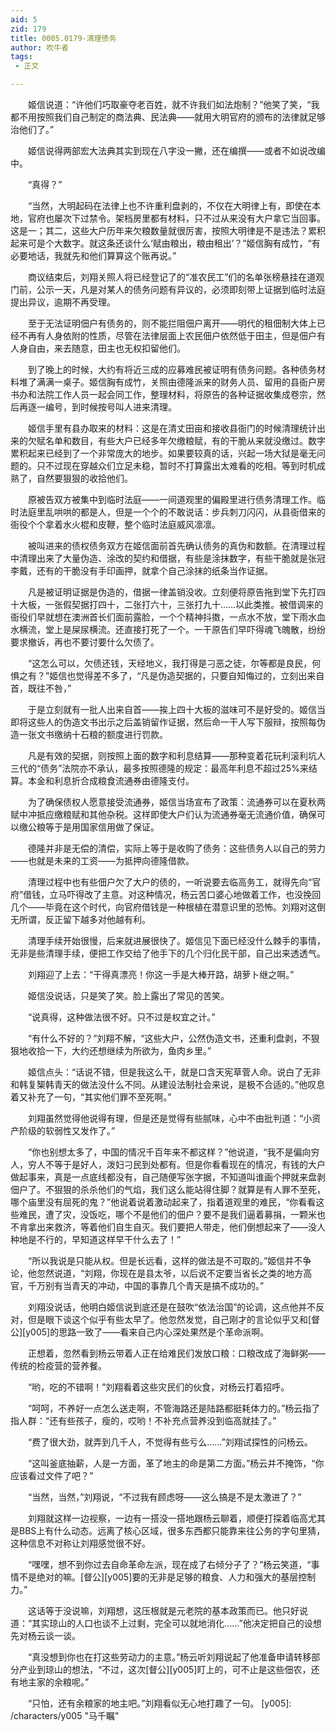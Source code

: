 ```yaml
---
aid: 5
zid: 179
title: 0005.0179-清理债务
author: 吹牛者
tags: 
 - 正文

---
```




　　姬信说道：“许他们巧取豪夺老百姓，就不许我们如法炮制？”他笑了笑，“我都不用按照我们自己制定的商法典、民法典——就用大明官府的颁布的法律就足够治他们了。”

　　姬信说得两部宏大法典其实到现在八字没一撇，还在编撰——或者不如说改编中。

　　“真得？”

　　“当然，大明起码在法律上也不许重利盘剥的，不仅在大明律上有，即使在本地，官府也屡次下过禁令。架档房里都有材料，只不过从来没有大户拿它当回事。这是一；其二，这些大户历年来欠粮数量就很厉害，按照大明律是不是违法？累积起来可是个大数字。就这条还谈什么‘赋由粮出，粮由租出’？”姬信胸有成竹，“有必要地话，我就先和他们算算这个账再说。”

　　商议结束后，刘翔关照人将已经登记了的“准农民工”们的名单张榜悬挂在道观门前，公示一天，凡是对某人的债务问题有异议的，必须即刻带上证据到临时法庭提出异议，逾期不再受理。

　　至于无法证明佃户有债务的，则不能拦阻佃户离开——明代的租佃制大体上已经不再有人身依附的性质，尽管在法律层面上农民佃户依然低于田主，但是佃户有人身自由，来去随意，田主也无权扣留他们。

　　到了晚上的时候，大约有将近三成的应募难民被证明有债务问题。各种债务材料堆了满满一桌子。姬信胸有成竹，关照由德隆派来的财务人员、留用的县衙户房书办和法院工作人员一起会同工作，整理材料，将原告的各种证据收集成卷宗，然后再逐一编号，到时候按号叫人进来清理。

　　姬信手里有县办取来的材料：这是在清丈田亩和接收县衙门的时候清理统计出来的欠赋名单和数目，有些大户已经多年欠缴粮赋，有的干脆从来就没缴过。数字累积起来已经到了一个非常庞大的地步。如果要较真的话，兴起一场大狱是毫无问题的。只不过现在穿越众们立足未稳，暂时不打算露出太难看的吃相。等到时机成熟了，自然要狠狠的收拾他们。

　　原被告双方被集中到临时法庭——一间道观里的偏殿里进行债务清理工作。临时法庭里乱哄哄的都是人，但是一个个的不敢说话：步兵刺刀闪闪，从县衙借来的衙役个个拿着水火棍和皮鞭，整个临时法庭威风凛凛。

　　被叫进来的债权债务双方在姬信面前首先确认债务的真伪和数额。在清理过程中清理出来了大量伪造、涂改的契约和借据，有些是涂抹数字，有些干脆就是张冠李戴，还有的干脆没有手印画押，就拿个自己涂抹的纸条当作证据。

　　凡是被证明证据是伪造的，借据一律盖销没收。立刻便将原告拖到堂下先打四十大板，一张假契据打四十，二张打六十，三张打九十……以此类推。被借调来的衙役们早就想在澳洲首长们面前露脸，一个个精神抖擞，一点水不放，堂下雨水血水横流，堂上是屎尿横流。还直接打死了一个。一干原告们早吓得魂飞魄散，纷纷要求撤诉，再也不要讨要什么欠债了。

　　“这怎么可以，欠债还钱，天经地义，我打得是刁恶之徒，尔等都是良民，何惧之有？”姬信也觉得差不多了，“凡是伪造契据的，只要自知悔过的，立刻出来自首，既往不咎，”

　　于是立刻就有一批人出来自首——挨上四十大板的滋味可不是好受的。姬信当即将这些人的伪造文书出示之后盖销留作证据，然后命一干人写下服辩，按照每伪造一张文书缴纳十石粮的额度进行罚款。

　　凡是有效的契据，则按照上面的数字和利息结算——那种变着花玩利滚利坑人三代的“债务”法院亦不承认，最多按照德隆的规定：最高年利息不超过25%来结算。本金和利息折合成粮食流通券由德隆支付。

　　为了确保债权人愿意接受流通券，姬信当场宣布了政策：流通券可以在夏秋两赋中冲抵应缴粮赋和其他杂税。这样即使大户们认为流通券毫无流通价值，确保可以缴公粮等于是用国家信用做了保证。

　　德隆并非是无偿的清偿，实际上等于是收购了债务：这些债务人以自己的劳力——也就是未来的工资——为抵押向德隆借款。

　　清理过程中也有些佃户欠了大户的债的，一听说要去临高务工，就得先向“官府”借钱，立马吓得改了主意。对这种情况，杨云苦口婆心地做着工作，也没挽回几个——毕竟在这个时代，向官府借钱是一种根植在潜意识里的恐怖。刘翔对这倒无所谓，反正留下越多对他越有利。

　　清理手续开始很慢，后来就进展很快了。姬信见下面已经没什么棘手的事情，无非是些清理手续，便把工作交给了他手下的几个归化民干部，自己出来透透气。

　　刘翔迎了上去：“干得真漂亮！你这一手是大棒开路，胡萝卜继之啊。”

　　姬信没说话，只是笑了笑。脸上露出了常见的苦笑。

　　“说真得，这种做法很不好。只不过是权宜之计。”

　　“有什么不好的？”刘翔不解，“这些大户，公然伪造文书，还重利盘剥，不狠狠地收拾一下，大约还想继续为所欲为，鱼肉乡里。”

　　姬信点头：“话说不错，但是我这么干，就是口含天宪草菅人命。说白了无非和韩复榘韩青天的做法没什么不同。从建设法制社会来说，是极不合适的。”他叹息着又补充了一句，“其实他们罪不至死啊。”

　　刘翔虽然觉得他说得有理，但是还是觉得有些腻味，心中不由批判道：“小资产阶级的软弱性又发作了。”

　　“你也别想太多了，中国的情况千百年来不都这样？”他说道，“我不是偏向穷人，穷人不等于是好人，泼妇刁民到处都有。但是你看看现在的情况，有钱的大户做起事来，真是一点底线都没有，自己随便写张字据，不知道叫谁画个押就来盘剥佃户了。不狠狠的杀杀他们的气焰，我们这么能站得住脚？就算是有人罪不至死，哪个庙里没有屈死的鬼？”他说着说着激动起来了，指着道观里的难民，“你看看这些难民，遭了灾，没饭吃，哪个不是他们的佃户？要不是我们逼着募捐，一颗米也不肯拿出来救济，等着他们自生自灭。我们要把人带走，他们倒想起来了——没人种地是不行的，早知道这样早干什么去了！”

　　“所以我说是只能从权。但是长远看，这样的做法是不可取的。”姬信并不争论，他忽然说道，“刘翔，你现在是县太爷，以后说不定要当省长之类的地方高官，千万别有当青天的冲动，中国的事靠几个青天是搞不成功的。”

　　刘翔没说话，他明白姬信说到底还是在鼓吹“依法治国”的论调，这点他并不反对，但是眼下谈这个似乎有些太早了。他忽然发觉，自己刚才的言论似乎又和[督公][y005]的思路一致了——看来自己内心深处果然是个革命派啊。

　　正想着，忽然看到杨云带着人正在给难民们发放口粮：口粮改成了海鲜粥——传统的检疫营的营养餐。

　　“哟，吃的不错啊！”刘翔看着这些灾民们的伙食，对杨云打着招呼。

　　“呵呵，不养好一点怎么送走啊，不管海路还是陆路都挺耗体力的。”杨云指了指人群：“还有些孩子，瘦的，哎哟！不补充点营养没到临高就挂了。”

　　“费了很大劲，就弄到几千人，不觉得有些亏么……”刘翔试探性的问杨云。

　　“这叫釜底抽薪，人是一方面，革了地主的命是第二方面。”杨云并不掩饰，“你应该看过文件了吧？”

　　“当然，当然，”刘翔说，“不过我有顾虑呀——这么搞是不是太激进了？”

　　刘翔就这样一边视察，一边有一搭没一搭地跟杨云聊着，顺便打探着临高尤其是BBS上有什么动态。远离了核心区域，很多东西都只能靠来往公务的字句里猜，这种信息不对称让刘翔感觉很不好。

　　“嘿嘿，想不到你过去自命革命左派，现在成了右倾分子了？”杨云笑道，“事情不是绝对的嘛。[督公][y005]要的无非是足够的粮食、人力和强大的基层控制力。”

　　这话等于没说嘛，刘翔想，这压根就是元老院的基本政策而已。他只好说道：“其实琼山的人口也谈不上过剩，完全可以就地消化……”他决定把自己的设想先对杨云谈一谈。

　　“真没想到你也在打这些劳动力的主意。”杨云听刘翔说起了他准备申请转移部分产业到琼山的想法，“不过，这次[督公][y005]盯上的，可不止是这些佃农，还有地主家的余粮呢。”

　　“只怕，还有余粮家的地主吧。”刘翔看似无心地打趣了一句。
[y005]: /characters/y005 "马千瞩"


